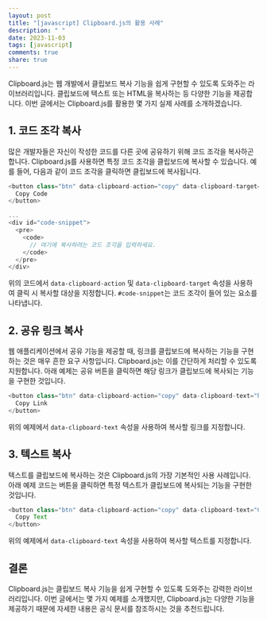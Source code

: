 ```yaml
---
layout: post
title: "[javascript] Clipboard.js의 활용 사례"
description: " "
date: 2023-11-03
tags: [javascript]
comments: true
share: true
---
```


Clipboard.js는 웹 개발에서 클립보드 복사 기능을 쉽게 구현할 수 있도록 도와주는 라이브러리입니다. 클립보드에 텍스트 또는 HTML을 복사하는 등 다양한 기능을 제공합니다. 이번 글에서는 Clipboard.js를 활용한 몇 가지 실제 사례를 소개하겠습니다.

## 1. 코드 조각 복사

많은 개발자들은 자신이 작성한 코드를 다른 곳에 공유하기 위해 코드 조각을 복사하곤 합니다. Clipboard.js를 사용하면 특정 코드 조각을 클립보드에 복사할 수 있습니다. 예를 들어, 다음과 같이 코드 조각을 클릭하면 클립보드에 복사됩니다.

```javascript
<button class="btn" data-clipboard-action="copy" data-clipboard-target="#code-snippet">
  Copy Code
</button>

...
<div id="code-snippet">
  <pre>
    <code>
      // 여기에 복사하려는 코드 조각을 입력하세요.
    </code>
  </pre>
</div>
```

위의 코드에서 `data-clipboard-action` 및 `data-clipboard-target` 속성을 사용하여 클릭 시 복사할 대상을 지정합니다. `#code-snippet`는 코드 조각이 들어 있는 요소를 나타냅니다.

## 2. 공유 링크 복사

웹 애플리케이션에서 공유 기능을 제공할 때, 링크를 클립보드에 복사하는 기능을 구현하는 것은 매우 흔한 요구 사항입니다. Clipboard.js는 이를 간단하게 처리할 수 있도록 지원합니다. 아래 예제는 공유 버튼을 클릭하면 해당 링크가 클립보드에 복사되는 기능을 구현한 것입니다.

```javascript
<button class="btn" data-clipboard-action="copy" data-clipboard-text="https://example.com">
  Copy Link
</button>
```

위의 예제에서 `data-clipboard-text` 속성을 사용하여 복사할 링크를 지정합니다.

## 3. 텍스트 복사

텍스트를 클립보드에 복사하는 것은 Clipboard.js의 가장 기본적인 사용 사례입니다. 아래 예제 코드는 버튼을 클릭하면 특정 텍스트가 클립보드에 복사되는 기능을 구현한 것입니다.

```javascript
<button class="btn" data-clipboard-action="copy" data-clipboard-text="Copied text">
  Copy Text
</button>
```

위의 예제에서 `data-clipboard-text` 속성을 사용하여 복사할 텍스트를 지정합니다.

## 결론

Clipboard.js는 클립보드 복사 기능을 쉽게 구현할 수 있도록 도와주는 강력한 라이브러리입니다. 이번 글에서는 몇 가지 예제를 소개했지만, Clipboard.js는 다양한 기능을 제공하기 때문에 자세한 내용은 공식 문서를 참조하시는 것을 추천드립니다.